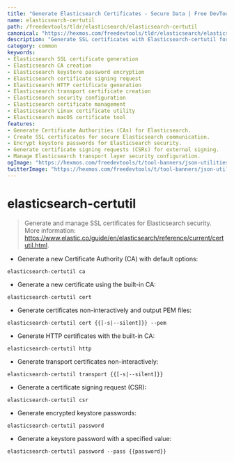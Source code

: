 ```yaml
---
title: "Generate Elasticsearch Certificates - Secure Data | Free DevTools"
name: elasticsearch-certutil
path: /freedevtools/tldr/elasticsearch/elasticsearch-certutil
canonical: "https://hexmos.com/freedevtools/tldr/elasticsearch/elasticsearch-certutil/"
description: "Generate SSL certificates with Elasticsearch-certutil for securing data transmissions. Create CAs, CSRs, and keystores for enhanced security. Free online tool, no registration required."
category: common
keywords:
- Elasticsearch SSL certificate generation
- Elasticsearch CA creation
- Elasticsearch keystore password encryption
- Elasticsearch certificate signing request
- Elasticsearch HTTP certificate generation
- Elasticsearch transport certificate creation
- Elasticsearch security configuration
- Elasticsearch certificate management
- Elasticsearch Linux certificate utility
- Elasticsearch macOS certificate tool
features:
- Generate Certificate Authorities (CAs) for Elasticsearch.
- Create SSL certificates for secure Elasticsearch communication.
- Encrypt keystore passwords for Elasticsearch security.
- Generate certificate signing requests (CSRs) for external signing.
- Manage Elasticsearch transport layer security configuration.
ogImage: "https://hexmos.com/freedevtools/t/tool-banners/json-utilities-banner.png"
twitterImage: "https://hexmos.com/freedevtools/t/tool-banners/json-utilities-banner.png"
---
```


# elasticsearch-certutil

> Generate and manage SSL certificates for Elasticsearch security.
> More information: <https://www.elastic.co/guide/en/elasticsearch/reference/current/certutil.html>.

- Generate a new Certificate Authority (CA) with default options:

`elasticsearch-certutil ca`

- Generate a new certificate using the built-in CA:

`elasticsearch-certutil cert`

- Generate certificates non-interactively and output PEM files:

`elasticsearch-certutil cert {{[-s|--silent]}} --pem`

- Generate HTTP certificates with the built-in CA:

`elasticsearch-certutil http`

- Generate transport certificates non-interactively:

`elasticsearch-certutil transport {{[-s|--silent]}}`

- Generate a certificate signing request (CSR):

`elasticsearch-certutil csr`

- Generate encrypted keystore passwords:

`elasticsearch-certutil password`

- Generate a keystore password with a specified value:

`elasticsearch-certutil password --pass {{password}}`

